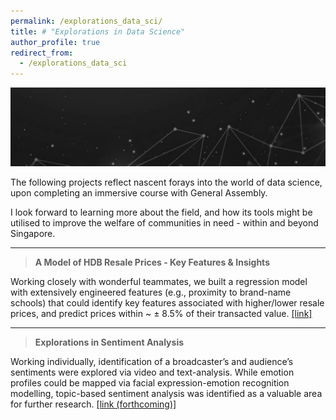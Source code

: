 ```yaml
---
permalink: /explorations_data_sci/
title: # "Explorations in Data Science"
author_profile: true
redirect_from:
  - /explorations_data_sci
---
```


![Banner](/images/explorations-in-data-sci_banner.jpg)

The following projects reflect nascent forays into the world of data science, upon completing an immersive course with General Assembly. 

I look forward to learning more about the field, and how its tools might be utilised to improve the welfare of communities in need - within and beyond Singapore.

---

> <b>A Model of HDB Resale Prices - Key Features & Insights</b>

Working closely with wonderful teammates, we built a regression model with extensively engineered features (e.g., proximity to brand-name schools) that could identify key features associated with higher/lower resale prices, and predict prices within ~ ± 8.5% of their transacted value. [[link]](https://github.com/joellimze/1_A-Model-of-HDB-Resale-Prices---Key-Features-Insights.git)

---

> <b>Explorations in Sentiment Analysis</b>

Working individually, identification of a broadcaster’s and audience’s sentiments were explored via video and text-analysis. While emotion profiles could be mapped via facial expression-emotion recognition modelling, topic-based sentiment analysis was identified as a valuable area for further research. [[link (forthcoming)]](-)